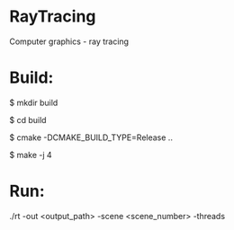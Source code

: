# RayTracing
Computer graphics - ray tracing
# Build:
$ mkdir build

$ cd build

$ cmake -DCMAKE_BUILD_TYPE=Release ..

$ make -j 4

# Run:
./rt -out <output_path> -scene <scene_number> -threads <threads>
